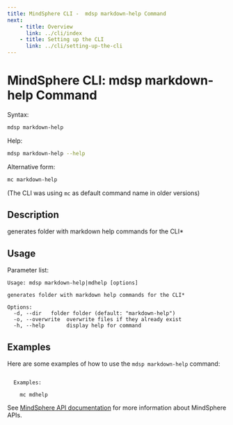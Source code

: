 ```yaml
---
title: MindSphere CLI -  mdsp markdown-help Command
next:
    - title: Overview
      link: ../cli/index
    - title: Setting up the CLI
      link: ../cli/setting-up-the-cli
---
```


# MindSphere CLI: mdsp markdown-help Command

Syntax:

```bash
mdsp markdown-help
```

Help:

```bash
mdsp markdown-help --help
```

Alternative form:

```bash
mc markdown-help
```

(The CLI was using `mc` as default command name in older versions)

## Description

generates folder with markdown help commands for the CLI*

## Usage

Parameter list:

```text
Usage: mdsp markdown-help|mdhelp [options]

generates folder with markdown help commands for the CLI*

Options:
  -d, --dir   folder folder (default: "markdown-help")
  -o, --overwrite  overwrite files if they already exist
  -h, --help       display help for command

```

## Examples

Here are some examples of how to use the `mdsp markdown-help` command:

```text

  Examples:

    mc mdhelp

```

See [MindSphere API documentation](https://documentation.mindsphere.io/MindSphere/apis/index.html) for more information about MindSphere APIs.